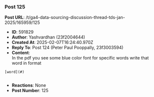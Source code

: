 ### Post 125
**Post URL**: /t/ga4-data-sourcing-discussion-thread-tds-jan-2025/165959/125
- **ID**: 591829
- **Author**: Yashvardhan (23f2004644)
- **Created At**: 2025-02-07T16:24:40.970Z
- **Reply To**: Post 124 (Peter Paul Pooppally, 23f3003594)
- **Content**:  
  In the pdf you see some blue color font for specific words write that word in format
<pre><code class="lang-auto">[word](#)

</code></pre>
- **Reactions**: None
- **Post Number**: 125

